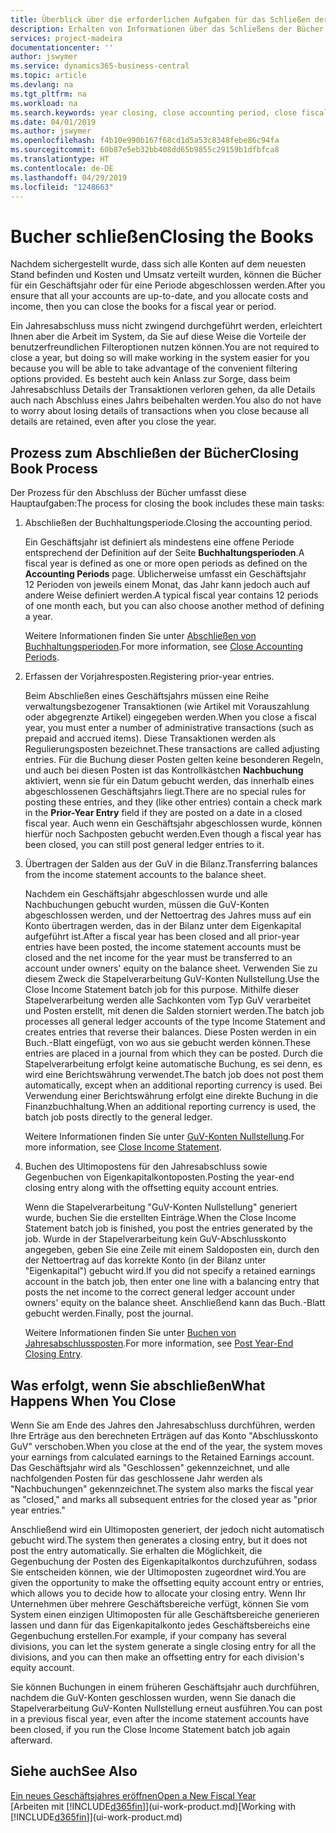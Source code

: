 ```yaml
---
title: Überblick über die erforderlichen Aufgaben für das Schließen der Bücher| Microsoft Docs
description: Erhalten von Informationen über das Schließens der Bücher für ein Geschäftsjahr oder für eine Periode, und was passiert, nachdem Sie das Jahr abgeschloßen haben.
services: project-madeira
documentationcenter: ''
author: jswymer
ms.service: dynamics365-business-central
ms.topic: article
ms.devlang: na
ms.tgt_pltfrm: na
ms.workload: na
ms.search.keywords: year closing, close accounting period, close fiscal year, bank account detailed trial balance
ms.date: 04/01/2019
ms.author: jswymer
ms.openlocfilehash: f4b10e990b167f68cd1d5a53c8348febe86c94fa
ms.sourcegitcommit: 60b87e5eb32bb408dd65b9855c29159b1dfbfca8
ms.translationtype: HT
ms.contentlocale: de-DE
ms.lasthandoff: 04/29/2019
ms.locfileid: "1248663"
---
```

# <a name="closing-the-books"></a><span data-ttu-id="1a6ea-103">Bucher schließen</span><span class="sxs-lookup"><span data-stu-id="1a6ea-103">Closing the Books</span></span>
<span data-ttu-id="1a6ea-104">Nachdem sichergestellt wurde, dass sich alle Konten auf dem neuesten Stand befinden und Kosten und Umsatz verteilt wurden, können die Bücher für ein Geschäftsjahr oder für eine Periode abgeschlossen werden.</span><span class="sxs-lookup"><span data-stu-id="1a6ea-104">After you ensure that all your accounts are up-to-date, and you allocate costs and income, then you can close the books for a fiscal year or period.</span></span>

<span data-ttu-id="1a6ea-105">Ein Jahresabschluss muss nicht zwingend durchgeführt werden, erleichtert Ihnen aber die Arbeit im System, da Sie auf diese Weise die Vorteile der benutzerfreundlichen Filteroptionen nutzen können.</span><span class="sxs-lookup"><span data-stu-id="1a6ea-105">You are not required to close a year, but doing so will make working in the system easier for you because you will be able to take advantage of the convenient filtering options provided.</span></span> <span data-ttu-id="1a6ea-106">Es besteht auch kein Anlass zur Sorge, dass beim Jahresabschluss Details der Transaktionen verloren gehen, da alle Details auch nach Abschluss eines Jahrs beibehalten werden.</span><span class="sxs-lookup"><span data-stu-id="1a6ea-106">You also do not have to worry about losing details of transactions when you close because all details are retained, even after you close the year.</span></span>

## <a name="closing-book-process"></a><span data-ttu-id="1a6ea-107">Prozess zum Abschließen der Bücher</span><span class="sxs-lookup"><span data-stu-id="1a6ea-107">Closing Book Process</span></span>
<span data-ttu-id="1a6ea-108">Der Prozess für den Abschluss der Bücher umfasst diese Hauptaufgaben:</span><span class="sxs-lookup"><span data-stu-id="1a6ea-108">The process for closing the book includes these main tasks:</span></span>

1. <span data-ttu-id="1a6ea-109">Abschließen der Buchhaltungsperiode.</span><span class="sxs-lookup"><span data-stu-id="1a6ea-109">Closing the accounting period.</span></span>

    <span data-ttu-id="1a6ea-110">Ein Geschäftsjahr ist definiert als mindestens eine offene Periode entsprechend der Definition auf der Seite **Buchhaltungsperioden**.</span><span class="sxs-lookup"><span data-stu-id="1a6ea-110">A fiscal year is defined as one or more open periods as defined on the **Accounting Periods** page.</span></span> <span data-ttu-id="1a6ea-111">Üblicherweise umfasst ein Geschäftsjahr 12 Perioden von jeweils einem Monat, das Jahr kann jedoch auch auf andere Weise definiert werden.</span><span class="sxs-lookup"><span data-stu-id="1a6ea-111">A typical fiscal year contains 12 periods of one month each, but you can also choose another method of defining a year.</span></span>

    <span data-ttu-id="1a6ea-112">Weitere Informationen finden Sie unter [Abschließen von Buchhaltungsperioden](year-close-account-periods.md).</span><span class="sxs-lookup"><span data-stu-id="1a6ea-112">For more information, see [Close Accounting Periods](year-close-account-periods.md).</span></span>
2. <span data-ttu-id="1a6ea-113">Erfassen der Vorjahresposten.</span><span class="sxs-lookup"><span data-stu-id="1a6ea-113">Registering prior-year entries.</span></span>

    <span data-ttu-id="1a6ea-114">Beim Abschließen eines Geschäftsjahrs müssen eine Reihe verwaltungsbezogener Transaktionen (wie Artikel mit Vorauszahlung oder abgegrenzte Artikel) eingegeben werden.</span><span class="sxs-lookup"><span data-stu-id="1a6ea-114">When you close a fiscal year, you must enter a number of administrative transactions (such as prepaid and accrued items).</span></span> <span data-ttu-id="1a6ea-115">Diese Transaktionen werden als Regulierungsposten bezeichnet.</span><span class="sxs-lookup"><span data-stu-id="1a6ea-115">These transactions are called adjusting entries.</span></span> <span data-ttu-id="1a6ea-116">Für die Buchung dieser Posten gelten keine besonderen Regeln, und auch bei diesen Posten ist das Kontrollkästchen **Nachbuchung** aktiviert, wenn sie für ein Datum gebucht werden, das innerhalb eines abgeschlossenen Geschäftsjahrs liegt.</span><span class="sxs-lookup"><span data-stu-id="1a6ea-116">There are no special rules for posting these entries, and they (like other entries) contain a check mark in the **Prior-Year Entry** field if they are posted on a date in a closed fiscal year.</span></span> <span data-ttu-id="1a6ea-117">Auch wenn ein Geschäftsjahr abgeschlossen wurde, können hierfür noch Sachposten gebucht werden.</span><span class="sxs-lookup"><span data-stu-id="1a6ea-117">Even though a fiscal year has been closed, you can still post general ledger entries to it.</span></span>
3. <span data-ttu-id="1a6ea-118">Übertragen der Salden aus der GuV in die Bilanz.</span><span class="sxs-lookup"><span data-stu-id="1a6ea-118">Transferring balances from the income statement accounts to the balance sheet.</span></span>

    <span data-ttu-id="1a6ea-119">Nachdem ein Geschäftsjahr abgeschlossen wurde und alle Nachbuchungen gebucht wurden, müssen die GuV-Konten abgeschlossen werden, und der Nettoertrag des Jahres muss auf ein Konto übertragen werden, das in der Bilanz unter dem Eigenkapital aufgeführt ist.</span><span class="sxs-lookup"><span data-stu-id="1a6ea-119">After a fiscal year has been closed and all prior-year entries have been posted, the income statement accounts must be closed and the net income for the year must be transferred to an account under owners' equity on the balance sheet.</span></span> <span data-ttu-id="1a6ea-120">Verwenden Sie zu diesem Zweck die Stapelverarbeitung GuV-Konten Nullstellung.</span><span class="sxs-lookup"><span data-stu-id="1a6ea-120">Use the Close Income Statement batch job for this purpose.</span></span> <span data-ttu-id="1a6ea-121">Mithilfe dieser Stapelverarbeitung werden alle Sachkonten vom Typ GuV verarbeitet und Posten erstellt, mit denen die Salden storniert werden.</span><span class="sxs-lookup"><span data-stu-id="1a6ea-121">The batch job processes all general ledger accounts of the type Income Statement and creates entries that reverse their balances.</span></span> <span data-ttu-id="1a6ea-122">Diese Posten werden in ein Buch.-Blatt eingefügt, von wo aus sie gebucht werden können.</span><span class="sxs-lookup"><span data-stu-id="1a6ea-122">These entries are placed in a journal from which they can be posted.</span></span> <span data-ttu-id="1a6ea-123">Durch die Stapelverarbeitung erfolgt keine automatische Buchung, es sei denn, es wird eine Berichtswährung verwendet.</span><span class="sxs-lookup"><span data-stu-id="1a6ea-123">The batch job does not post them automatically, except when an additional reporting currency is used.</span></span> <span data-ttu-id="1a6ea-124">Bei Verwendung einer Berichtswährung erfolgt eine direkte Buchung in die Finanzbuchhaltung.</span><span class="sxs-lookup"><span data-stu-id="1a6ea-124">When an additional reporting currency is used, the batch job posts directly to the general ledger.</span></span>

    <span data-ttu-id="1a6ea-125">Weitere Informationen finden Sie unter [GuV-Konten Nullstellung](year-close-income-statement.md).</span><span class="sxs-lookup"><span data-stu-id="1a6ea-125">For more information, see [Close Income Statement](year-close-income-statement.md).</span></span>
4. <span data-ttu-id="1a6ea-126">Buchen des Ultimopostens für den Jahresabschluss sowie Gegenbuchen von Eigenkapitalkontoposten.</span><span class="sxs-lookup"><span data-stu-id="1a6ea-126">Posting the year-end closing entry along with the offsetting equity account entries.</span></span>

    <span data-ttu-id="1a6ea-127">Wenn die Stapelverarbeitung "GuV-Konten Nullstellung" generiert wurde, buchen Sie die erstellten Einträge.</span><span class="sxs-lookup"><span data-stu-id="1a6ea-127">When the Close Income Statement batch job is finished, you post the entries generated by the job.</span></span> <span data-ttu-id="1a6ea-128">Wurde in der Stapelverarbeitung kein GuV-Abschlusskonto angegeben, geben Sie eine Zeile mit einem Saldoposten ein, durch den der Nettoertrag auf das korrekte Konto (in der Bilanz unter "Eigenkapital") gebucht wird.</span><span class="sxs-lookup"><span data-stu-id="1a6ea-128">If you did not specify a retained earnings account in the batch job, then enter one line with a balancing entry that posts the net income to the correct general ledger account under owners' equity on the balance sheet.</span></span> <span data-ttu-id="1a6ea-129">Anschließend kann das Buch.-Blatt gebucht werden.</span><span class="sxs-lookup"><span data-stu-id="1a6ea-129">Finally, post the journal.</span></span>

    <span data-ttu-id="1a6ea-130">Weitere Informationen finden Sie unter [Buchen von Jahresabschlussposten](year-how-post-year-end-close-entry.md).</span><span class="sxs-lookup"><span data-stu-id="1a6ea-130">For more information, see [Post Year-End Closing Entry](year-how-post-year-end-close-entry.md).</span></span>

## <a name="what-happens-when-you-close"></a><span data-ttu-id="1a6ea-131">Was erfolgt, wenn Sie abschließen</span><span class="sxs-lookup"><span data-stu-id="1a6ea-131">What Happens When You Close</span></span>
<span data-ttu-id="1a6ea-132">Wenn Sie am Ende des Jahres den Jahresabschluss durchführen, werden Ihre Erträge aus den berechneten Erträgen auf das Konto "Abschlusskonto GuV" verschoben.</span><span class="sxs-lookup"><span data-stu-id="1a6ea-132">When you close at the end of the year, the system moves your earnings from calculated earnings to the Retained Earnings account.</span></span> <span data-ttu-id="1a6ea-133">Das Geschäftsjahr wird als "Geschlossen" gekennzeichnet, und alle nachfolgenden Posten für das geschlossene Jahr werden als "Nachbuchungen" gekennzeichnet.</span><span class="sxs-lookup"><span data-stu-id="1a6ea-133">The system also marks the fiscal year as "closed," and marks all subsequent entries for the closed year as "prior year entries."</span></span>

<span data-ttu-id="1a6ea-134">Anschließend wird ein Ultimoposten generiert, der jedoch nicht automatisch gebucht wird.</span><span class="sxs-lookup"><span data-stu-id="1a6ea-134">The system then generates a closing entry, but it does not post the entry automatically.</span></span> <span data-ttu-id="1a6ea-135">Sie erhalten die Möglichkeit, die Gegenbuchung der Posten des Eigenkapitalkontos durchzuführen, sodass Sie entscheiden können, wie der Ultimoposten zugeordnet wird.</span><span class="sxs-lookup"><span data-stu-id="1a6ea-135">You are given the opportunity to make the offsetting equity account entry or entries, which allows you to decide how to allocate your closing entry.</span></span> <span data-ttu-id="1a6ea-136">Wenn Ihr Unternehmen über mehrere Geschäftsbereiche verfügt, können Sie vom System einen einzigen Ultimoposten für alle Geschäftsbereiche generieren lassen und dann für das Eigenkapitalkonto jedes Geschäftsbereichs eine Gegenbuchung erstellen.</span><span class="sxs-lookup"><span data-stu-id="1a6ea-136">For example, if your company has several divisions, you can let the system generate a single closing entry for all the divisions, and you can then make an offsetting entry for each division's equity account.</span></span>

<span data-ttu-id="1a6ea-137">Sie können Buchungen in einem früheren Geschäftsjahr auch durchführen, nachdem die GuV-Konten geschlossen wurden, wenn Sie danach die Stapelverarbeitung GuV-Konten Nullstellung erneut ausführen.</span><span class="sxs-lookup"><span data-stu-id="1a6ea-137">You can post in a previous fiscal year, even after the income statement accounts have been closed, if you run the Close Income Statement batch job again afterward.</span></span>

## <a name="see-also"></a><span data-ttu-id="1a6ea-138">Siehe auch</span><span class="sxs-lookup"><span data-stu-id="1a6ea-138">See Also</span></span>
[<span data-ttu-id="1a6ea-139">Ein neues Geschäftsjahres eröffnen</span><span class="sxs-lookup"><span data-stu-id="1a6ea-139">Open a New Fiscal Year</span></span>](finance-how-open-new-fiscal-year.md)  
<span data-ttu-id="1a6ea-140">[Arbeiten mit [!INCLUDE[d365fin](includes/d365fin_md.md)]](ui-work-product.md)</span><span class="sxs-lookup"><span data-stu-id="1a6ea-140">[Working with [!INCLUDE[d365fin](includes/d365fin_md.md)]](ui-work-product.md)</span></span>
